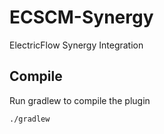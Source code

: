 # ECSCM-Synergy
ElectricFlow Synergy Integration

## Compile ##

Run gradlew to compile the plugin

`./gradlew`
